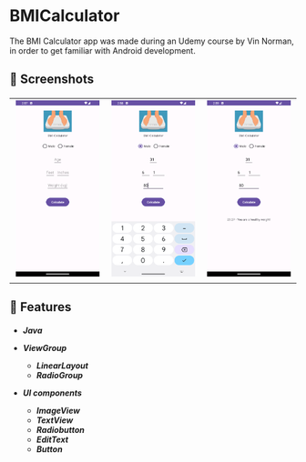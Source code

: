 # BMICalculator
The BMI Calculator app was made during an Udemy course by Vin Norman, in order to get familiar with Android development.

<h2> 📸 Screenshots

<table>
  <tr>
    <td><img src="BMI%20Calculator%20Screenshots/BMI_Screenshot_1.png" alt="Screenshot 1" width="300" /></td>
    <td><img src="BMI%20Calculator%20Screenshots/BMI_Screenshot_2.png" alt="Screenshot 2" width="300" /></td>
    <td><img src="BMI%20Calculator%20Screenshots/BMI_Screenshot_3.png" alt="Screenshot 3" width="300" /></td>
  </tr>
</table>

<h2> 📱 Features
  
<h5>
  
* Java
* ViewGroup
  - LinearLayout
  - RadioGroup

* UI components
  - ImageView
  - TextView
  - Radiobutton
  - EditText
  - Button

